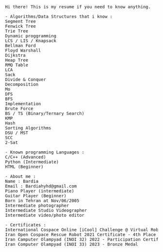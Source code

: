 <pre>
Hi there! This is my resume if you need to know anything.

- Algorithms/Data Structures that i know : 
Segment Tree 
Fenwick Tree
Trie Tree 
Dynamic proggramming 
LCS / LIS / Knapsack
Bellman Ford
Floyd Warshall
Dijkstra 
Heap Tree
RMQ Table
LCA
Sack
Divide & Conquer
Decomposition
Mo
DFS
BFS
Implementation
Brute Force
BS / TS (Binary/Ternary Search) 
KMP
Hash 
Sorting Algorithms
DSU / MST 
SCC
2-Sat

- Known programming Languages : 
C/C++ (Advanced) 
Python (Intermediate) 
HTML (Beginner)

- About me : 
Name : Bardia
Email : Bardiahyhd@gmail.com
Piano Player (intermediate)
Guitar Player (Beginner)
Born in Tehran at Nov/06/2005
Intermediate photographer
Intermediate Studio Videographer
Intermediate video/photo editor

- Certificates : 
International Cospace Online [iCool] Challenge @ Virtual Robocup 2020 Certificate - Finalist 
Iran Open Cospace Rescue Robot 2021 Certificate - 4th Place
Iran Camputer Olampyad (INOI 32) 2022 - Participation Certificate (Dude don't judge me i was sick)
Iran Computer Olampyad (INOI 33) 2023 - Bronze Medal
</pre>
